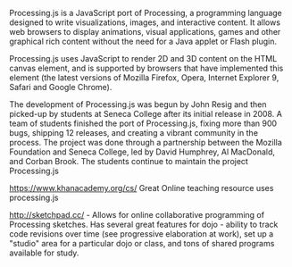 Processing.js is a JavaScript port of Processing, a programming language
designed to write visualizations, images, and interactive content. It
allows web browsers to display animations, visual applications, games
and other graphical rich content without the need for a Java applet or
Flash plugin.

Processing.js uses JavaScript to render 2D and 3D content on the HTML
canvas element, and is supported by browsers that have implemented this
element (the latest versions of Mozilla Firefox, Opera, Internet
Explorer 9, Safari and Google Chrome).

The development of Processing.js was begun by John Resig and then
picked-up by students at Seneca College after its initial release in
2008. A team of students finished the port of Processing.js, fixing more
than 900 bugs, shipping 12 releases, and creating a vibrant community in
the process. The project was done through a partnership between the
Mozilla Foundation and Seneca College, led by David Humphrey, Al
MacDonald, and Corban Brook. The students continue to maintain the
project Processing.js

<https://www.khanacademy.org/cs/> Great Online teaching resource uses
processing.js

<http://sketchpad.cc/> - Allows for online collaborative programming of
Processing sketches. Has several great features for dojo - ability to
track code revisions over time (see progressive elaboration at work),
set up a "studio" area for a particular dojo or class, and tons of
shared programs available for study.
